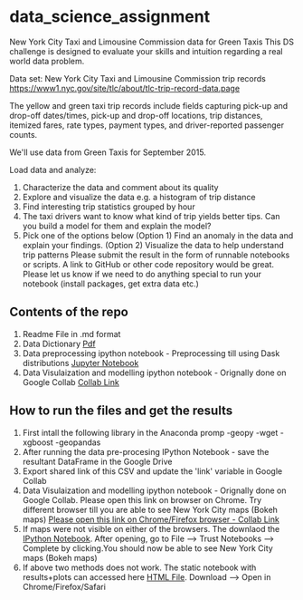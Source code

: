 # data_science_assignment
New York City Taxi and Limousine Commission data for Green Taxis This DS challenge is designed to evaluate your skills and intuition regarding a real world data problem. 

Data set: New York City Taxi and Limousine Commission trip records https://www1.nyc.gov/site/tlc/about/tlc-trip-record-data.page  

The yellow and green taxi trip records include fields capturing pick-up and drop-off dates/times, pick-up and drop-off locations, trip distances, itemized fares, rate types, payment types, and driver-reported passenger counts.  

We'll use data from Green Taxis for September 2015.  

Load data and analyze:  
1) Characterize the data and comment about its quality 
2) Explore and visualize the data e.g. a histogram of trip distance 
3) Find interesting trip statistics grouped by hour 
4) The taxi drivers want to know what kind of trip yields better tips. Can you build a model for them and explain the model? 
5) Pick one of the options below (Option 1) Find an anomaly in the data and explain your findings. (Option 2) Visualize the data to help understand trip patterns Please submit the result in the form of runnable notebooks or scripts. A link to GitHub or other code repository would be great. Please let us know if we need to do anything special to run your notebook (install packages, get extra data etc.)

## Contents of the repo ##

1. Readme File in .md format
2. Data Dictionary [Pdf](https://github.com/hkhoont/data_science_assignment/blob/master/data_dictionary%20-%20Green%20Taxi%20NYC.pdf)
3. Data preprocessing ipython notebook - Preprocessing till using Dask distributions [Jupyter Notebook](https://github.com/hkhoont/data_science_assignment/blob/master/data_preprocess.ipynb)
4. Data Visulaization and modelling ipython notebook - Orignally done on Google Collab [Collab Link](https://colab.research.google.com/drive/1upuXc2VEjdnERvQFzWLb3gdQDc6NeOiM)

## How to run the files and get the results ##

1. First intall the following library in the Anaconda promp
-geopy
-wget
-xgboost
-geopandas
2. After running the data pre-procesing IPython Notebook - save the resultant DataFrame in the Google Drive
3. Export shared link of this CSV and update the 'link' variable in Google Collab
4. Data Visulaization and modelling ipython notebook - Orignally done on Google Collab. Please open this link on browser on Chrome. Try different browser till you are able to see New York City maps (Bokeh maps) [Please open this link on Chrome/Firefox browser - Collab Link](https://colab.research.google.com/drive/1upuXc2VEjdnERvQFzWLb3gdQDc6NeOiM)
5. If maps were not visible on either of the browsers. The downlaod the [IPython Notebook](https://drive.google.com/file/d/1Nfa21rUt0VB4rMoZiDLzXnZxdenScIbL/view?usp=sharing). After opening, go to File --> Trust Notebooks --> Complete by clicking.You should now be able to see New York City maps (Bokeh maps)
6. If above two methods does not work. The static notebook with results+plots can accessed here [HTML File](https://drive.google.com/open?id=1lUgsTDXq16Gq9dTxg7tWVddQQa3cAd24). Download --> Open in Chrome/Firefox/Safari
